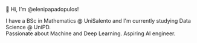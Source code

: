 👋 Hi, I’m @elenipapadopulos!

I have a BSc in Mathematics @ UniSalento and I'm currently studying Data Science @ UniPD.  
Passionate about Machine and Deep Learning. Aspiring AI engineer.
